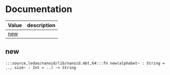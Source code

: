# Documentation
|Value|description|
|---|---|
|[new](#new)||

## new

```moonbit
:::source,ledao/nanoid/lib/nanoid.mbt,64:::fn new(alphabet~ : String = .., size~ : Int = ..) -> String
```

